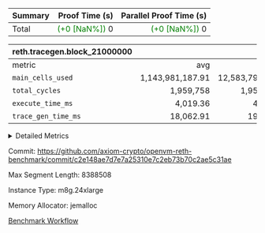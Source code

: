 | Summary | Proof Time (s) | Parallel Proof Time (s) |
|:---|---:|---:|
| Total | <span style='color: green'>(+0 [NaN%])</span> 0 | <span style='color: green'>(+0 [NaN%])</span> 0 |


| reth.tracegen.block_21000000 |||||
|:---|---:|---:|---:|---:|
|metric|avg|sum|max|min|
| `main_cells_used     ` |  1,143,981,187.91 |  12,583,793,067 |  1,923,777,032 |  289,558,531 |
| `total_cycles        ` |  1,959,758 |  1,959,758 |  1,959,758 |  1,959,758 |
| `execute_time_ms     ` |  4,019.36 |  44,213 |  7,445 |  340 |
| `trace_gen_time_ms   ` |  18,062.91 |  198,692 |  24,763 |  10,797 |



<details>
<summary>Detailed Metrics</summary>

| group | block_number | segment | trace_gen_time_ms | total_cycles | main_cells_used | execute_time_ms |
| --- | --- | --- | --- | --- | --- | --- |
| reth.tracegen.block_21000000 | 21000000 | 0 | 12,304 |  | 988,871,336 | 4,199 | 
| reth.tracegen.block_21000000 | 21000000 | 1 | 12,509 |  | 985,939,574 | 3,622 | 
| reth.tracegen.block_21000000 | 21000000 | 10 | 18,004 | 1,959,758 | 289,558,531 | 340 | 
| reth.tracegen.block_21000000 | 21000000 | 2 | 13,971 |  | 986,806,041 | 4,016 | 
| reth.tracegen.block_21000000 | 21000000 | 3 | 10,797 |  | 1,428,039,950 | 1,089 | 
| reth.tracegen.block_21000000 | 21000000 | 4 | 18,951 |  | 1,354,190,457 | 7,445 | 
| reth.tracegen.block_21000000 | 21000000 | 5 | 18,940 |  | 1,090,233,454 | 4,321 | 
| reth.tracegen.block_21000000 | 21000000 | 6 | 21,634 |  | 1,150,260,481 | 5,248 | 
| reth.tracegen.block_21000000 | 21000000 | 7 | 22,431 |  | 1,108,199,600 | 5,137 | 
| reth.tracegen.block_21000000 | 21000000 | 8 | 24,388 |  | 1,277,916,611 | 5,119 | 
| reth.tracegen.block_21000000 | 21000000 | 9 | 24,763 |  | 1,923,777,032 | 3,677 | 

</details>


Commit: https://github.com/axiom-crypto/openvm-reth-benchmark/commit/c2e148ae7d7e7a25310e7c2eb73b70c2ae5c31ae

Max Segment Length: 8388508

Instance Type: m8g.24xlarge

Memory Allocator: jemalloc

[Benchmark Workflow](https://github.com/axiom-crypto/openvm-reth-benchmark/actions/runs/13144175653)
